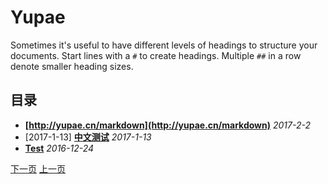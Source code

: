 # Yupae

Sometimes it's useful to have different levels of headings to structure your documents. Start lines with a `#` to create headings. Multiple `##` in a row denote smaller heading sizes.

## 目录

* **[http://yupae.cn/markdown](http://yupae.cn/markdown)** *2017-2-2*
* [2017-1-13] **[中文测试](http://www.yupae.cn/reference)** *2017-1-13*
* **[Test](http://www.yupae.cn/blog/markdown)** *2016-12-24*


[下一页](http://www.yupae.cn/) [上一页](http://www.yupae.cn/)